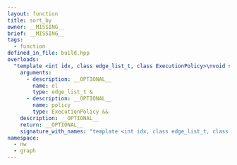 ```yaml
---
layout: function
title: sort_by
owner: __MISSING__
brief: __MISSING__
tags:
  - function
defined_in_file: build.hpp
overloads:
  "template <int idx, class edge_list_t, class ExecutionPolicy>\nvoid sort_by(edge_list_t &, ExecutionPolicy &&)":
    arguments:
      - description: __OPTIONAL__
        name: el
        type: edge_list_t &
      - description: __OPTIONAL__
        name: policy
        type: ExecutionPolicy &&
    description: __OPTIONAL__
    return: __OPTIONAL__
    signature_with_names: "template <int idx, class edge_list_t, class ExecutionPolicy>\nvoid sort_by(edge_list_t & el, ExecutionPolicy && policy)"
namespace:
  - nw
  - graph
---
```

